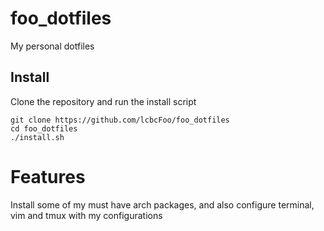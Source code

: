 # foo_dotfiles
My personal dotfiles

## Install
Clone the repository and run the install script

```
git clone https://github.com/lcbcFoo/foo_dotfiles
cd foo_dotfiles
./install.sh
```

# Features
Install some of my must have arch packages, and also configure terminal, vim and tmux with my configurations

